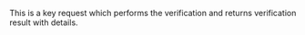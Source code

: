 This is a key request which performs the verification and returns verification result with details.


